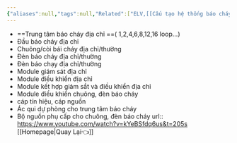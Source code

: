 ```yaml
---
{"aliases":null,"tags":null,"Related":["ELV,[[Cấu tạo hệ thống báo cháy địa chỉ]]"],"date":null,"URL":"https://www.youtube.com/watch?v=kYeBSfdq6us&t=205s","Author":null,"dg-publish":true,"cover":null,"permalink":"/Electric Engineer/ELV/Báo cháy -Fire alarm system/Cấu tạo hệ thống báo cháy địa chỉ/","dgPassFrontmatter":true,"noteIcon":"2","created":"2024-02-29T09:58:37.162+07:00","updated":"2024-01-12T13:52:07.000+07:00"}
---
```


-  ==Trung tâm báo cháy địa chỉ ==( 1,2,4,6,8,12,16 loop...)
- Đầu báo cháy địa chỉ
- Chuông/còi bái cháy địa chỉ/thường
- Đèn báo cháy địa chỉ/thường
- Đèn báo chạy địa chỉ/thường
- Module giám sát địa chỉ
- Module điều khiển địa chỉ
- Module kết hợp giám sắt và điều khiển địa chỉ
- Module điều khiển chuông, đèn báo cháy
- cáp tín hiệu, cáp nguồn
- Ác qui dự phòng cho trung tâm báo cháy 
- Bộ nguồn phụ cấp cho chuông, đèn báo cháy
url::  https://www.youtube.com/watch?v=kYeBSfdq6us&t=205s
 [[Homepage\|Quay Lại👈]]
